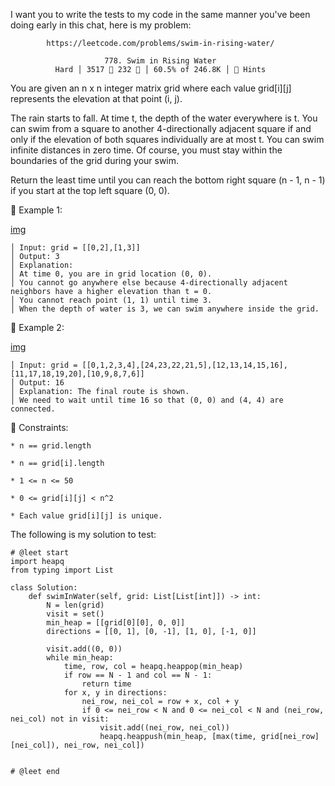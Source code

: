 I want you to write the tests to my code in the same manner you've been doing early in this chat, here is my problem:

            https://leetcode.com/problems/swim-in-rising-water/
                                      
                         778. Swim in Rising Water
              Hard │ 3517  232  │ 60.5% of 246.8K │ 󰛨 Hints



You are given an n x n integer matrix grid where each value grid[i][j] represents the elevation at that point (i, j).

The rain starts to fall. At time t, the depth of the water everywhere is t. You can swim from a square to another 4-directionally adjacent square if and only if the elevation of both squares individually are at most t. You can swim infinite distances in zero time. Of course, you must stay within the boundaries of the grid during your swim.

Return the least time until you can reach the bottom right square (n - 1, n - 1) if you start at the top left square (0, 0).



󰛨 Example 1:

[img](https://assets.leetcode.com/uploads/2021/06/29/swim1-grid.jpg)

	│ Input: grid = [[0,2],[1,3]]
	│ Output: 3
	│ Explanation:
	│ At time 0, you are in grid location (0, 0).
	│ You cannot go anywhere else because 4-directionally adjacent neighbors have a higher elevation than t = 0.
	│ You cannot reach point (1, 1) until time 3.
	│ When the depth of water is 3, we can swim anywhere inside the grid.

󰛨 Example 2:

[img](https://assets.leetcode.com/uploads/2021/06/29/swim2-grid-1.jpg)

	│ Input: grid = [[0,1,2,3,4],[24,23,22,21,5],[12,13,14,15,16],[11,17,18,19,20],[10,9,8,7,6]]
	│ Output: 16
	│ Explanation: The final route is shown.
	│ We need to wait until time 16 so that (0, 0) and (4, 4) are connected.



 Constraints:

	* n == grid.length
	
	* n == grid[i].length
	
	* 1 <= n <= 50
	
	* 0 <= grid[i][j] < n^2
	
	* Each value grid[i][j] is unique.







The following is my solution to test:

```
# @leet start
import heapq
from typing import List

class Solution:
    def swimInWater(self, grid: List[List[int]]) -> int:
        N = len(grid)
        visit = set()
        min_heap = [[grid[0][0], 0, 0]]
        directions = [[0, 1], [0, -1], [1, 0], [-1, 0]]

        visit.add((0, 0))
        while min_heap:
            time, row, col = heapq.heappop(min_heap)
            if row == N - 1 and col == N - 1:
                return time
            for x, y in directions:
                nei_row, nei_col = row + x, col + y
                if 0 <= nei_row < N and 0 <= nei_col < N and (nei_row, nei_col) not in visit:
                    visit.add((nei_row, nei_col))
                    heapq.heappush(min_heap, [max(time, grid[nei_row][nei_col]), nei_row, nei_col])


# @leet end
```
